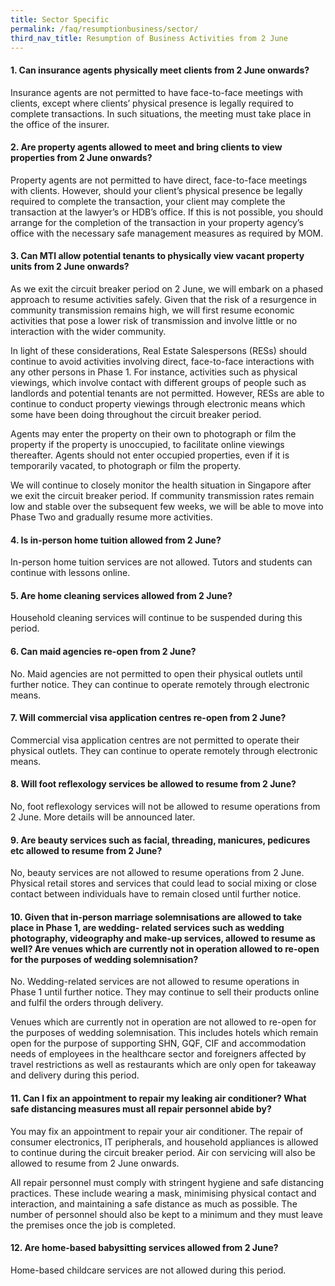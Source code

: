 ```yaml
---
title: Sector Specific
permalink: /faq/resumptionbusiness/sector/
third_nav_title: Resumption of Business Activities from 2 June
---
```


#### **1. Can insurance agents physically meet clients from 2 June onwards?**
Insurance agents are not permitted to have face-to-face meetings with clients, except where clients’ physical presence is legally required to complete transactions.  In such situations, the meeting must take place in the office of the insurer.

#### **2. Are property agents allowed to meet and bring clients to view properties from 2 June onwards?**
Property agents are not permitted to have direct, face-to-face meetings with clients. However, should your client’s physical presence be legally required to complete the transaction, your client may complete the transaction at the lawyer’s or HDB’s office. If this is not possible, you should arrange for the completion of the transaction in your property agency’s office with the necessary safe management measures as required by MOM.

#### **3. Can MTI allow potential tenants to physically view vacant property units from 2 June onwards?**
As we exit the circuit breaker period on 2 June, we will embark on a phased approach to resume activities safely. Given that the risk of a resurgence in community transmission remains high, we will first resume economic activities that pose a lower risk of transmission and involve little or no interaction with the wider community.

In light of these considerations, Real Estate Salespersons (RESs) should continue to avoid activities involving direct, face-to-face interactions with any other persons in Phase 1. For instance, activities such as physical viewings, which involve contact with different groups of people such as landlords and potential tenants are not permitted. However, RESs are able to continue to conduct property viewings through electronic means which some have been doing throughout the circuit breaker period.

Agents may enter the property on their own to photograph or film the property if the property is unoccupied, to facilitate online viewings thereafter. Agents should not enter occupied properties, even if it is temporarily vacated, to photograph or film the property.

We will continue to closely monitor the health situation in Singapore after we exit the circuit breaker period. If community transmission rates remain low and stable over the subsequent few weeks, we will be able to move into Phase Two and gradually resume more activities.

#### **4. Is in-person home tuition allowed from 2 June?**
In-person home tuition services are not allowed. Tutors and students can continue with lessons online.

#### **5. Are home cleaning services allowed from 2 June?**
Household cleaning services will continue to be suspended during this period.

#### **6. Can maid agencies re-open from 2 June?**
No. Maid agencies are not permitted to open their physical outlets until further notice.  They can continue to operate remotely through electronic means.

#### **7. Will commercial visa application centres re-open from 2 June?**
Commercial visa application centres are not permitted to operate their physical outlets.  They can continue to operate remotely through electronic means.

#### **8. Will foot reflexology services be allowed to resume from 2 June?**
No, foot reflexology services will not be allowed to resume operations from 2 June. More details will be announced later.

#### **9. Are beauty services such as facial, threading, manicures, pedicures etc allowed to resume from 2 June?**
No, beauty services are not allowed to resume operations from 2 June. Physical retail stores and services that could lead to social mixing or close contact between individuals have to remain closed until further notice.

#### **10. Given that in-person marriage solemnisations are allowed to take place in Phase 1, are wedding- related services such as wedding photography, videography and make-up services, allowed to resume as well? Are venues which are currently not in operation allowed to re-open for the purposes of wedding solemnisation?**
No. Wedding-related services are not allowed to resume operations in Phase 1 until further notice. They may continue to sell their products online and fulfil the orders through delivery.

Venues which are currently not in operation are not allowed to re-open for the purposes of wedding solemnisation. This includes hotels which remain open for the purpose of supporting SHN, GQF, CIF and accommodation needs of employees in the healthcare sector and foreigners affected by travel restrictions as well as restaurants which are only open for takeaway and delivery during this period. 

#### **11. Can I fix an appointment to repair my leaking air conditioner? What safe distancing measures must all repair personnel abide by?**
You may fix an appointment to repair your air conditioner. The repair of consumer electronics, IT peripherals, and household appliances is allowed to continue during the circuit breaker period. Air con servicing will also be allowed to resume from 2 June onwards.

All repair personnel must comply with stringent hygiene and safe distancing practices. These include wearing a mask, minimising physical contact and interaction, and maintaining a safe distance as much as possible. The number of personnel should also be kept to a minimum and they must leave the premises once the job is completed.

#### **12. Are home-based babysitting services allowed from 2 June?**
Home-based childcare services are not allowed during this period.